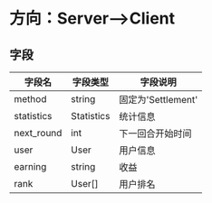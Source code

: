 # 方向：Server-->Client
## 字段
| 字段名 | 字段类型 | 字段说明 |
|-------|-------|-------|
| method  | string  | 固定为'Settlement'  |
| statistics  | Statistics  | 统计信息  |
| next_round  | int  | 下一回合开始时间  |
| user  | User  | 用户信息  |
| earning  | string  | 收益  |
| rank  | User[]  | 用户排名  |



